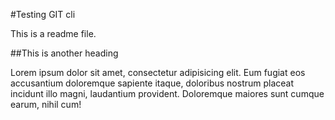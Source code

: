 #Testing GIT cli

This is a readme file.

##This is another heading 

Lorem ipsum dolor sit amet, consectetur adipisicing elit. Eum fugiat eos accusantium doloremque sapiente itaque, doloribus nostrum placeat incidunt illo magni, laudantium provident. Doloremque maiores sunt cumque earum, nihil cum!